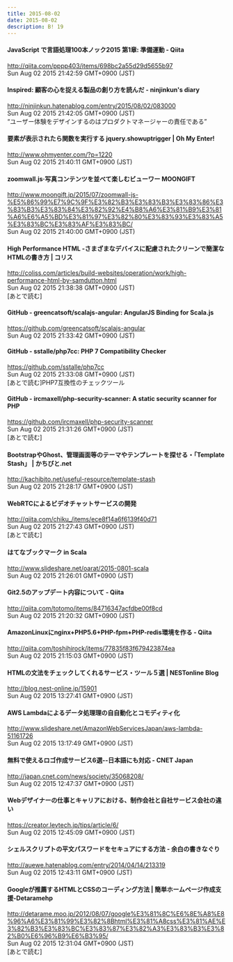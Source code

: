 ```yaml
---
title: 2015-08-02
date: 2015-08-02
description: B! 19
---
```


#### JavaScript で言語処理100本ノック2015 第1章: 準備運動 - Qiita
http://qiita.com/pppp403/items/698bc2a55d29d5655b97<br>
Sun Aug 02 2015 21:42:59 GMT+0900 (JST)<br>


#### Inspired: 顧客の心を捉える製品の創り方を読んだ - ninjinkun's diary
http://ninjinkun.hatenablog.com/entry/2015/08/02/083000<br>
Sun Aug 02 2015 21:42:05 GMT+0900 (JST)<br>
“ユーザー体験をデザインするのはプロダクトマネージャーの責任である”


#### 要素が表示されたら関数を実行する jquery.showuptrigger | Oh My Enter!
http://www.ohmyenter.com/?p=1220<br>
Sun Aug 02 2015 21:40:11 GMT+0900 (JST)<br>


#### zoomwall.js·写真コンテンツを並べて楽しむビューワー MOONGIFT
http://www.moongift.jp/2015/07/zoomwall-js-%E5%86%99%E7%9C%9F%E3%82%B3%E3%83%B3%E3%83%86%E3%83%B3%E3%83%84%E3%82%92%E4%B8%A6%E3%81%B9%E3%81%A6%E6%A5%BD%E3%81%97%E3%82%80%E3%83%93%E3%83%A5%E3%83%BC%E3%83%AF%E3%83%BC/<br>
Sun Aug 02 2015 21:40:00 GMT+0900 (JST)<br>


####   High Performance HTML -さまざまなデバイスに配慮されたクリーンで簡潔なHTMLの書き方 | コリス
http://coliss.com/articles/build-websites/operation/work/high-performance-html-by-samdutton.html<br>
Sun Aug 02 2015 21:38:38 GMT+0900 (JST)<br>
[あとで読む]


#### GitHub - greencatsoft/scalajs-angular: AngularJS Binding for Scala.js
https://github.com/greencatsoft/scalajs-angular<br>
Sun Aug 02 2015 21:33:42 GMT+0900 (JST)<br>


#### GitHub - sstalle/php7cc: PHP 7 Compatibility Checker
https://github.com/sstalle/php7cc<br>
Sun Aug 02 2015 21:33:08 GMT+0900 (JST)<br>
[あとで読む]PHP7互換性のチェックツール


#### GitHub - ircmaxell/php-security-scanner: A static security scanner for PHP
https://github.com/ircmaxell/php-security-scanner<br>
Sun Aug 02 2015 21:31:26 GMT+0900 (JST)<br>
[あとで読む]


#### BootstrapやGhost、管理画面等のテーマやテンプレートを探せる・「Template Stash」 | かちびと.net
http://kachibito.net/useful-resource/template-stash<br>
Sun Aug 02 2015 21:28:17 GMT+0900 (JST)<br>


#### WebRTCによるビデオチャットサービスの開発
http://qiita.com/chiku_/items/ece8f14a6f6139f40d71<br>
Sun Aug 02 2015 21:27:43 GMT+0900 (JST)<br>
[あとで読む]


#### はてなブックマーク in Scala
http://www.slideshare.net/oarat/2015-0801-scala<br>
Sun Aug 02 2015 21:26:01 GMT+0900 (JST)<br>


#### Git2.5のアップデート内容について - Qiita
http://qiita.com/totomo/items/84716347acfdbe00f8cd<br>
Sun Aug 02 2015 21:20:32 GMT+0900 (JST)<br>


#### AmazonLinuxにnginx+PHP5.6+PHP-fpm+PHP-redis環境を作る - Qiita
http://qiita.com/toshihirock/items/77835f83f679423874ea<br>
Sun Aug 02 2015 21:15:03 GMT+0900 (JST)<br>


#### HTMLの文法をチェックしてくれるサービス・ツール５選 | NESTonline Blog
http://blog.nest-online.jp/15901<br>
Sun Aug 02 2015 13:27:41 GMT+0900 (JST)<br>


#### AWS Lambdaによるデータ処理理の⾃自動化とコモディティ化
http://www.slideshare.net/AmazonWebServicesJapan/aws-lambda-51161726<br>
Sun Aug 02 2015 13:17:49 GMT+0900 (JST)<br>


#### 無料で使えるロゴ作成サービス6選--日本語にも対応 - CNET Japan
http://japan.cnet.com/news/society/35068208/<br>
Sun Aug 02 2015 12:47:37 GMT+0900 (JST)<br>


#### Webデザイナーの仕事とキャリアにおける、制作会社と自社サービス会社の違い
https://creator.levtech.jp/tips/article/6/<br>
Sun Aug 02 2015 12:45:09 GMT+0900 (JST)<br>


#### シェルスクリプトの平文パスワードをセキュアにする方法 - 余白の書きなぐり
http://auewe.hatenablog.com/entry/2014/04/14/213319<br>
Sun Aug 02 2015 12:43:11 GMT+0900 (JST)<br>


#### Googleが推薦するHTMLとCSSのコーディング方法 | 簡単ホームページ作成支援-Detaramehp
http://detarame.moo.jp/2012/08/07/google%E3%81%8C%E6%8E%A8%E8%96%A6%E3%81%99%E3%82%8Bhtml%E3%81%A8css%E3%81%AE%E3%82%B3%E3%83%BC%E3%83%87%E3%82%A3%E3%83%B3%E3%82%B0%E6%96%B9%E6%B3%95/<br>
Sun Aug 02 2015 12:31:04 GMT+0900 (JST)<br>
[あとで読む]


